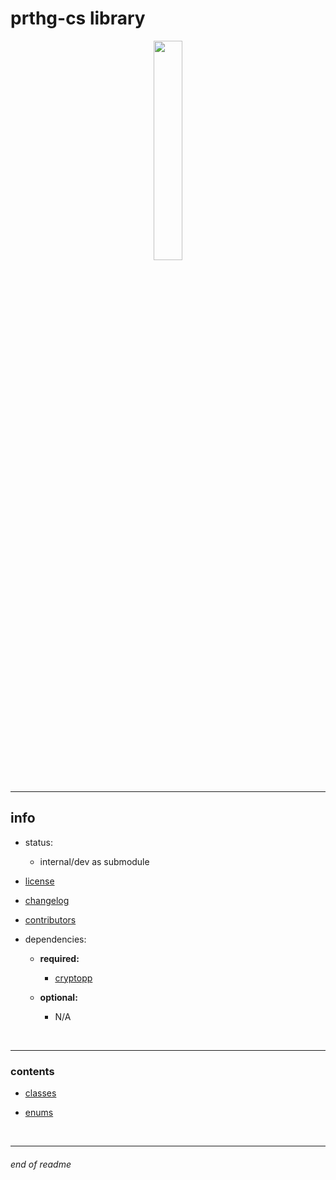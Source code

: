 # prthg-cs library

<div style="text-align: center;">
    <img
        src=./docs/assets/prthg-cs-color-transparent.png
        style="width: 30%;"
    />
</div>

<br>

---

## info

- status:
    - internal/dev as submodule

- [license](./LICENSE.md)

- [changelog](./CHANGELOG.md)

- [contributors](./CONTRIBUTORS.md)

- dependencies:
    - __required:__
        - [cryptopp](https://github.com/weidai11/cryptopp)

    - __optional:__
        - N/A

<br>

---

### contents

- [classes](https://github.com/prothegee/prthg-cs/tree/main/src/prthgcs/classes)

- [enums](https://github.com/prothegee/prthg-cs/tree/main/src/prthgcs/enums)

<!-- - [interfaces](https://github.com/prothegee/prthg-cs/tree/main/src/prthgcs/interfaces) -->

<!-- - [structs](https://github.com/prothegee/prthg-cs/tree/main/src/prthgcs/structs) -->

<!-- - [types](https://github.com/prothegee/prthg-cs/tree/main/src/prthgcs/types) -->

<br>

---

###### end of readme